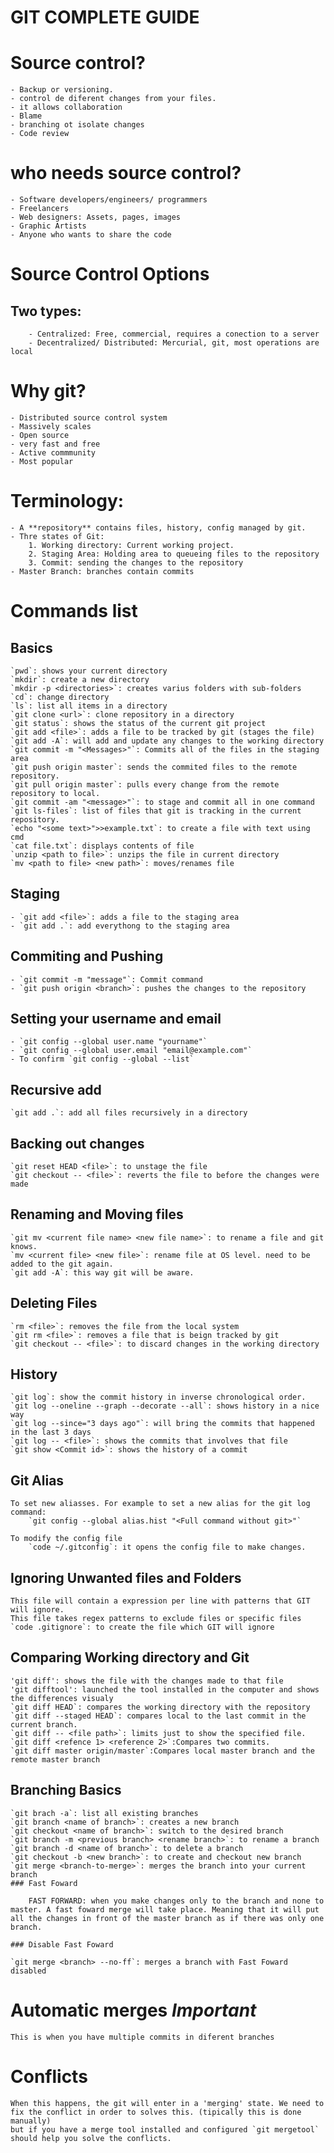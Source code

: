 # GIT COMPLETE GUIDE

# Source control?

    - Backup or versioning.
    - control de diferent changes from your files.
    - it allows collaboration
    - Blame
    - branching ot isolate changes
    - Code review

# who needs source control?

    - Software developers/engineers/ programmers
    - Freelancers
    - Web designers: Assets, pages, images
    - Graphic Artists
    - Anyone who wants to share the code

# Source Control Options

## Two types:

        - Centralized: Free, commercial, requires a conection to a server
        - Decentralized/ Distributed: Mercurial, git, most operations are local

# Why git?

    - Distributed source control system
    - Massively scales
    - Open source
    - very fast and free
    - Active commmunity
    - Most popular

# Terminology:

    - A **repository** contains files, history, config managed by git.
    - Thre states of Git:
        1. Working directory: Current working project.
        2. Staging Area: Holding area to queueing files to the repository
        3. Commit: sending the changes to the repository
    - Master Branch: branches contain commits

# Commands list

## Basics

    `pwd`: shows your current directory
    `mkdir`: create a new directory
    `mkdir -p <directories>`: creates varius folders with sub-folders
    `cd`: change directory
    `ls`: list all items in a directory
    `git clone <url>`: clone repository in a directory
    `git status`: shows the status of the current git project
    `git add <file>`: adds a file to be tracked by git (stages the file)
    `git add -A`: will add and update any changes to the working directory
    `git commit -m "<Messages>"`: Commits all of the files in the staging area
    `git push origin master`: sends the commited files to the remote repository.
    `git pull origin master`: pulls every change from the remote repository to local.
    `git commit -am "<message>"`: to stage and commit all in one command
    `git ls-files`: list of files that git is tracking in the current repository.
    `echo "<some text>">>example.txt`: to create a file with text using cmd
    `cat file.txt`: displays contents of file
    `unzip <path to file>`: unzips the file in current directory
    `mv <path to file> <new path>`: moves/renames file

## Staging

    - `git add <file>`: adds a file to the staging area
    - `git add .`: add everythong to the staging area

## Commiting and Pushing

    - `git commit -m "message"`: Commit command
    - `git push origin <branch>`: pushes the changes to the repository

## Setting your username and email

    - `git config --global user.name "yourname"`
    - `git config --global user.email "email@example.com"`
    - To confirm `git config --global --list`

## Recursive add

    `git add .`: add all files recursively in a directory

## Backing out changes

    `git reset HEAD <file>`: to unstage the file
    `git checkout -- <file>`: reverts the file to before the changes were made

## Renaming and Moving files

    `git mv <current file name> <new file name>`: to rename a file and git knows.
    `mv <current file> <new file>`: rename file at OS level. need to be added to the git again.
    `git add -A`: this way git will be aware.

## Deleting Files

    `rm <file>`: removes the file from the local system
    `git rm <file>`: removes a file that is beign tracked by git
    `git checkout -- <file>`: to discard changes in the working directory

## History

    `git log`: show the commit history in inverse chronological order.
    `git log --oneline --graph --decorate --all`: shows history in a nice way
    `git log --since="3 days ago"`: will bring the commits that happened in the last 3 days
    `git log -- <file>`: shows the commits that involves that file
    `git show <Commit id>`: shows the history of a commit

## Git Alias

    To set new aliasses. For example to set a new alias for the git log command:
        `git config --global alias.hist "<Full command without git>"`

    To modify the config file
        `code ~/.gitconfig`: it opens the config file to make changes.

## Ignoring Unwanted files and Folders

    This file will contain a expression per line with patterns that GIT will ignore.
    This file takes regex patterns to exclude files or specific files
    `code .gitignore`: to create the file which GIT will ignore

## Comparing Working directory and Git

    'git diff': shows the file with the changes made to that file
    'git difftool': launched the tool installed in the computer and shows the differences visualy
    `git diff HEAD`: compares the working directory with the repository
    `git diff --staged HEAD`: compares local to the last commit in the current branch.
    `git diff -- <file path>`: limits just to show the specified file.
    `git diff <refence 1> <reference 2>`:Compares two commits.
    `git diff master origin/master`:Compares local master branch and the remote master branch

## Branching Basics

    `git brach -a`: list all existing branches
    `git branch <name of branch>`: creates a new branch
    `git checkout <name of branch>`: switch to the desired branch
    `git branch -m <previous branch> <rename branch>`: to rename a branch
    `git branch -d <name of branch>`: to delete a branch
    `git checkout -b <new branch>`: to create and checkout new branch
    `git merge <branch-to-merge>`: merges the branch into your current branch
    ### Fast Foward

        FAST FORWARD: when you make changes only to the branch and none to master. A fast foward merge will take place. Meaning that it will put all the changes in front of the master branch as if there was only one branch.

    ### Disable Fast Foward
    
    `git merge <branch> --no-ff`: merges a branch with Fast Foward disabled

# Automatic merges *Important* 
    This is when you have multiple commits in diferent branches



# Conflicts

    When this happens, the git will enter in a 'merging' state. We need to fix the conflict in order to solves this. (tipically this is done manually)
    but if you have a merge tool installed and configured `git mergetool` should help you solve the conflicts. 

    
